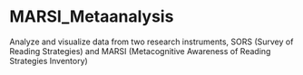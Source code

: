 # MARSI_Metaanalysis
Analyze and visualize data from two research instruments, SORS (Survey of Reading Strategies) and MARSI (Metacognitive Awareness of Reading Strategies Inventory)
